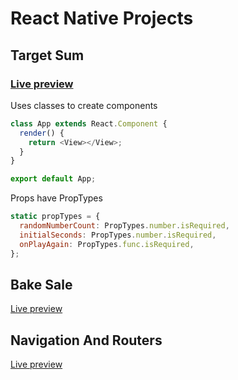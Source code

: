 # React Native Projects

## Target Sum

### [Live preview](https://snack.expo.dev/@petitoff/targetsum)

Uses classes to create components

```js
class App extends React.Component {
  render() {
    return <View></View>;
  }
}

export default App;
```

Props have PropTypes

```js
static propTypes = {
  randomNumberCount: PropTypes.number.isRequired,
  initialSeconds: PropTypes.number.isRequired,
  onPlayAgain: PropTypes.func.isRequired,
};
```

## Bake Sale

[Live preview](https://snack.expo.dev/@petitoff/bakesale)

## Navigation And Routers

[Live preview](https://snack.expo.dev/@petitoff/navigationandroutes)
